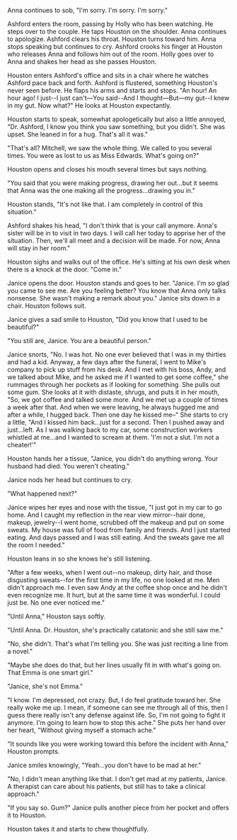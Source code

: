 Anna continues to sob, "I'm sorry. I'm sorry. I'm sorry."

Ashford enters the room, passing by Holly who has been watching. He steps over to the couple. He taps Houston on the shoulder. Anna continues to apologize. Ashford clears his throat. Houston turns toward him. Anna stops speaking but continues to cry. Ashford crooks his finger at Houston who releases Anna and follows him out of the room. Holly goes over to Anna and shakes her head as she passes Houston.

Houston enters Ashford's office and sits in a chair where he watches Ashford pace back and forth. Ashford is flustered, something Houston's never seen before. He flaps his arms and starts and stops. "An hour! An hour ago! I just--I just can't—You said--And I thought—But—my gut--I knew in my gut. Now what?" He looks at Houston expectantly.

Houston starts to speak, somewhat apologetically but also a little annoyed, "Dr. Ashford, I know you think you saw something, but you didn't. She was upset. She leaned in for a hug. That's all it was."

"That's all? Mitchell, we saw the whole thing. We called to you several times. You were as lost to us as Miss Edwards. What's going on?"

Houston opens and closes his mouth several times but says nothing.

"You said that you were making progress, drawing her out...but it seems that Anna was the one making all the progress...drawing you in."

Houston stands, "It's not like that. I am completely in control of this situation."

Ashford shakes his head, "I don't think that is your call anymore. Anna's sister will be in to visit in two days. I will call her today to apprise her of the situation. Then, we'll all meet and a decision will be made. For now, Anna will stay in her room."

Houston sighs and walks out of the office. He's sitting at his own desk when there is a knock at the door. "Come in."

Janice opens the door. Houston stands and goes to her. "Janice. I'm so glad you came to see me. Are you feeling better? You know that Anna only talks nonsense. She wasn't making a remark about you." Janice sits down in a chair. Houston follows suit.

Janice gives a sad smile to Houston, "Did you know that I used to be beautiful?"

"You still are, Janice. You are a beautiful person."

Janice snorts, "No. I was hot. No one ever believed that I was in my thirties and had a kid. Anyway, a few days after the funeral, I went to Mike's company to pick up stuff from his desk. And I met with his boss, Andy, and we talked about Mike, and he asked me if I wanted to get some coffee," she rummages through her pockets as if looking for something. She pulls out some gum. She looks at it with distaste, shrugs, and puts it in her mouth, "So, we got coffee and talked some more. And we met up a couple of times  a week after that. And when we were leaving, he always hugged me and after a while, I hugged back. Then one day he kissed me–" She starts to cry a little, "And I kissed him back...just for a second. Then I pushed away and just...left. As I was walking back to my car, some construction workers whistled at me...and I wanted to scream at them. 'I'm not a slut. I'm not a cheater!'"

Houston hands her a tissue, "Janice, you didn't do anything wrong. Your husband had died. You weren't cheating."

Janice nods her head but continues to cry.

"What happened next?"

Janice wipes her eyes and nose with the tissue, "I just got in my car to go home. And I caught my reflection in the rear view mirror--hair done, makeup, jewelry--I went home, scrubbed off the makeup and put on some sweats. My house was full of food from family and friends. And I just started eating. And days passed and I was still eating. And the sweats gave me all the room I needed."

Houston leans in so she knows he's still listening.

"After a few weeks, when I went out--no makeup, dirty hair, and those disgusting sweats--for the first time in my life, no one looked at me. Men didn't approach me. I even saw Andy at the coffee shop once and he didn't even recognize me. It hurt, but at the same time it was wonderful. I could just be. No one ever noticed me."

"Until Anna," Houston says softly.

"Until Anna. Dr. Houston, she's practically catatonic and she still saw me."

"No, she didn't. That's what I'm telling you. She was just reciting a line from a novel."

"Maybe she does do that, but her lines usually fit in with what's going on. That Emma is one smart girl."

"Janice, she's not Emma."

"I know. I'm depressed, not crazy. But, I do feel gratitude toward her. She really woke me up. I mean, if someone can see me through all of this, then I guess there really isn't any defense against life. So, I'm not going to fight it anymore. I'm going to learn how to stop this ache." She puts her hand over her heart, "Without giving myself a stomach ache."

"It sounds like you were working toward this before the incident with Anna," Houston prompts.

Janice smiles knowingly, "Yeah...you don't have to be mad at her."

"No, I didn't mean anything like that. I don't get mad at my patients, Janice. A therapist can care about his patients, but still has to take a clinical approach."

"If you say so. Gum?" Janice pulls another piece from her pocket and offers it to Houston.

Houston takes it and starts to chew thoughtfully.
